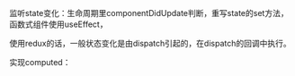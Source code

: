 监听state变化：生命周期里componentDidUpdate判断，重写state的set方法，函数式组件使用useEffect，

使用redux的话，一般状态变化是由dispatch引起的，在dispatch的回调中执行。

实现computed：
